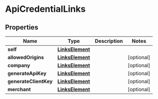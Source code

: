 
# ApiCredentialLinks

## Properties
Name | Type | Description | Notes
------------ | ------------- | ------------- | -------------
**self** | [**LinksElement**](LinksElement.md) |  | 
**allowedOrigins** | [**LinksElement**](LinksElement.md) |  |  [optional]
**company** | [**LinksElement**](LinksElement.md) |  |  [optional]
**generateApiKey** | [**LinksElement**](LinksElement.md) |  |  [optional]
**generateClientKey** | [**LinksElement**](LinksElement.md) |  |  [optional]
**merchant** | [**LinksElement**](LinksElement.md) |  |  [optional]



